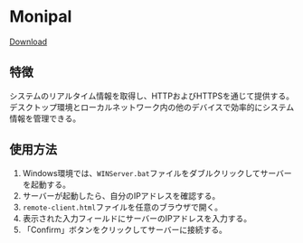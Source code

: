 # Monipal
[Download](https://github.com/Hyonimix/Monipal/releases/download/v1.0.0/monipal-1.0.0.zip)

## 特徴
システムのリアルタイム情報を取得し、HTTPおよびHTTPSを通じて提供する。<br>
デスクトップ環境とローカルネットワーク内の他のデバイスで効率的にシステム情報を管理できる。

## 使用方法
1. Windows環境では、`WINServer.bat`ファイルをダブルクリックしてサーバーを起動する。<br>
2. サーバーが起動したら、自分のIPアドレスを確認する。<br>
3. `remote-client.html`ファイルを任意のブラウザで開く。<br>
4. 表示された入力フィールドにサーバーのIPアドレスを入力する。<br>
5. 「Confirm」ボタンをクリックしてサーバーに接続する。
